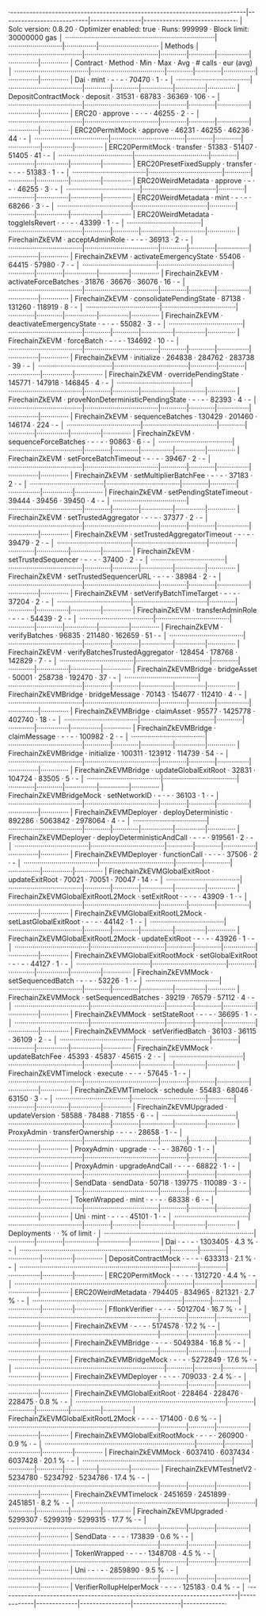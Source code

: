 ·--------------------------------------------------------------------------|---------------------------|----------------|-----------------------------·
|                           Solc version: 0.8.20                           ·  Optimizer enabled: true  ·  Runs: 999999  ·  Block limit: 30000000 gas  │
···········································································|···························|················|······························
|  Methods                                                                                                                                            │
·····································|·····································|·············|·············|················|···············|··············
|  Contract                          ·  Method                             ·  Min        ·  Max        ·  Avg           ·  # calls      ·  eur (avg)  │
·····································|·····································|·············|·············|················|···············|··············
|  Dai                               ·  mint                               ·          -  ·          -  ·         70470  ·            1  ·          -  │
·····································|·····································|·············|·············|················|···············|··············
|  DepositContractMock               ·  deposit                            ·      31531  ·      68783  ·         36369  ·          106  ·          -  │
·····································|·····································|·············|·············|················|···············|··············
|  ERC20                             ·  approve                            ·          -  ·          -  ·         46255  ·            2  ·          -  │
·····································|·····································|·············|·············|················|···············|··············
|  ERC20PermitMock                   ·  approve                            ·      46231  ·      46255  ·         46236  ·           44  ·          -  │
·····································|·····································|·············|·············|················|···············|··············
|  ERC20PermitMock                   ·  transfer                           ·      51383  ·      51407  ·         51405  ·           41  ·          -  │
·····································|·····································|·············|·············|················|···············|··············
|  ERC20PresetFixedSupply            ·  transfer                           ·          -  ·          -  ·         51383  ·            1  ·          -  │
·····································|·····································|·············|·············|················|···············|··············
|  ERC20WeirdMetadata                ·  approve                            ·          -  ·          -  ·         46255  ·            3  ·          -  │
·····································|·····································|·············|·············|················|···············|··············
|  ERC20WeirdMetadata                ·  mint                               ·          -  ·          -  ·         68266  ·            3  ·          -  │
·····································|·····································|·············|·············|················|···············|··············
|  ERC20WeirdMetadata                ·  toggleIsRevert                     ·          -  ·          -  ·         43399  ·            1  ·          -  │
·····································|·····································|·············|·············|················|···············|··············
|  FirechainZkEVM                      ·  acceptAdminRole                    ·          -  ·          -  ·         36913  ·            2  ·          -  │
·····································|·····································|·············|·············|················|···············|··············
|  FirechainZkEVM                      ·  activateEmergencyState             ·      55406  ·      64415  ·         57980  ·            7  ·          -  │
·····································|·····································|·············|·············|················|···············|··············
|  FirechainZkEVM                      ·  activateForceBatches               ·      31876  ·      36676  ·         36076  ·           16  ·          -  │
·····································|·····································|·············|·············|················|···············|··············
|  FirechainZkEVM                      ·  consolidatePendingState            ·      87138  ·     131260  ·        118919  ·            8  ·          -  │
·····································|·····································|·············|·············|················|···············|··············
|  FirechainZkEVM                      ·  deactivateEmergencyState           ·          -  ·          -  ·         55082  ·            3  ·          -  │
·····································|·····································|·············|·············|················|···············|··············
|  FirechainZkEVM                      ·  forceBatch                         ·          -  ·          -  ·        134692  ·           10  ·          -  │
·····································|·····································|·············|·············|················|···············|··············
|  FirechainZkEVM                      ·  initialize                         ·     264838  ·     284762  ·        283738  ·           39  ·          -  │
·····································|·····································|·············|·············|················|···············|··············
|  FirechainZkEVM                      ·  overridePendingState               ·     145771  ·     147918  ·        146845  ·            4  ·          -  │
·····································|·····································|·············|·············|················|···············|··············
|  FirechainZkEVM                      ·  proveNonDeterministicPendingState  ·          -  ·          -  ·         82393  ·            4  ·          -  │
·····································|·····································|·············|·············|················|···············|··············
|  FirechainZkEVM                      ·  sequenceBatches                    ·     130429  ·     201460  ·        146174  ·          224  ·          -  │
·····································|·····································|·············|·············|················|···············|··············
|  FirechainZkEVM                      ·  sequenceForceBatches               ·          -  ·          -  ·         90863  ·            6  ·          -  │
·····································|·····································|·············|·············|················|···············|··············
|  FirechainZkEVM                      ·  setForceBatchTimeout               ·          -  ·          -  ·         39467  ·            2  ·          -  │
·····································|·····································|·············|·············|················|···············|··············
|  FirechainZkEVM                      ·  setMultiplierBatchFee              ·          -  ·          -  ·         37183  ·            2  ·          -  │
·····································|·····································|·············|·············|················|···············|··············
|  FirechainZkEVM                      ·  setPendingStateTimeout             ·      39444  ·      39456  ·         39450  ·            4  ·          -  │
·····································|·····································|·············|·············|················|···············|··············
|  FirechainZkEVM                      ·  setTrustedAggregator               ·          -  ·          -  ·         37377  ·            2  ·          -  │
·····································|·····································|·············|·············|················|···············|··············
|  FirechainZkEVM                      ·  setTrustedAggregatorTimeout        ·          -  ·          -  ·         39479  ·            2  ·          -  │
·····································|·····································|·············|·············|················|···············|··············
|  FirechainZkEVM                      ·  setTrustedSequencer                ·          -  ·          -  ·         37400  ·            2  ·          -  │
·····································|·····································|·············|·············|················|···············|··············
|  FirechainZkEVM                      ·  setTrustedSequencerURL             ·          -  ·          -  ·         38984  ·            2  ·          -  │
·····································|·····································|·············|·············|················|···············|··············
|  FirechainZkEVM                      ·  setVerifyBatchTimeTarget           ·          -  ·          -  ·         37204  ·            2  ·          -  │
·····································|·····································|·············|·············|················|···············|··············
|  FirechainZkEVM                      ·  transferAdminRole                  ·          -  ·          -  ·         54439  ·            2  ·          -  │
·····································|·····································|·············|·············|················|···············|··············
|  FirechainZkEVM                      ·  verifyBatches                      ·      96835  ·     211480  ·        162659  ·           51  ·          -  │
·····································|·····································|·············|·············|················|···············|··············
|  FirechainZkEVM                      ·  verifyBatchesTrustedAggregator     ·     128454  ·     178768  ·        142829  ·            7  ·          -  │
·····································|·····································|·············|·············|················|···············|··············
|  FirechainZkEVMBridge                ·  bridgeAsset                        ·      50001  ·     258738  ·        192470  ·           37  ·          -  │
·····································|·····································|·············|·············|················|···············|··············
|  FirechainZkEVMBridge                ·  bridgeMessage                      ·      70143  ·     154677  ·        112410  ·            4  ·          -  │
·····································|·····································|·············|·············|················|···············|··············
|  FirechainZkEVMBridge                ·  claimAsset                         ·      95577  ·    1425778  ·        402740  ·           18  ·          -  │
·····································|·····································|·············|·············|················|···············|··············
|  FirechainZkEVMBridge                ·  claimMessage                       ·          -  ·          -  ·        100982  ·            2  ·          -  │
·····································|·····································|·············|·············|················|···············|··············
|  FirechainZkEVMBridge                ·  initialize                         ·     100311  ·     123912  ·        114739  ·           54  ·          -  │
·····································|·····································|·············|·············|················|···············|··············
|  FirechainZkEVMBridge                ·  updateGlobalExitRoot               ·      32831  ·     104724  ·         83505  ·            5  ·          -  │
·····································|·····································|·············|·············|················|···············|··············
|  FirechainZkEVMBridgeMock            ·  setNetworkID                       ·          -  ·          -  ·         36103  ·            1  ·          -  │
·····································|·····································|·············|·············|················|···············|··············
|  FirechainZkEVMDeployer              ·  deployDeterministic                ·     892286  ·    5063842  ·       2978064  ·            4  ·          -  │
·····································|·····································|·············|·············|················|···············|··············
|  FirechainZkEVMDeployer              ·  deployDeterministicAndCall         ·          -  ·          -  ·        919561  ·            2  ·          -  │
·····································|·····································|·············|·············|················|···············|··············
|  FirechainZkEVMDeployer              ·  functionCall                       ·          -  ·          -  ·         37506  ·            2  ·          -  │
·····································|·····································|·············|·············|················|···············|··············
|  FirechainZkEVMGlobalExitRoot        ·  updateExitRoot                     ·      70021  ·      70051  ·         70047  ·           14  ·          -  │
·····································|·····································|·············|·············|················|···············|··············
|  FirechainZkEVMGlobalExitRootL2Mock  ·  setExitRoot                        ·          -  ·          -  ·         43909  ·            1  ·          -  │
·····································|·····································|·············|·············|················|···············|··············
|  FirechainZkEVMGlobalExitRootL2Mock  ·  setLastGlobalExitRoot              ·          -  ·          -  ·         44142  ·            1  ·          -  │
·····································|·····································|·············|·············|················|···············|··············
|  FirechainZkEVMGlobalExitRootL2Mock  ·  updateExitRoot                     ·          -  ·          -  ·         43926  ·            1  ·          -  │
·····································|·····································|·············|·············|················|···············|··············
|  FirechainZkEVMGlobalExitRootMock    ·  setGlobalExitRoot                  ·          -  ·          -  ·         44127  ·            1  ·          -  │
·····································|·····································|·············|·············|················|···············|··············
|  FirechainZkEVMMock                  ·  setSequencedBatch                  ·          -  ·          -  ·         53226  ·            1  ·          -  │
·····································|·····································|·············|·············|················|···············|··············
|  FirechainZkEVMMock                  ·  setSequencedBatches                ·      39219  ·      76579  ·         57112  ·            4  ·          -  │
·····································|·····································|·············|·············|················|···············|··············
|  FirechainZkEVMMock                  ·  setStateRoot                       ·          -  ·          -  ·         36695  ·            1  ·          -  │
·····································|·····································|·············|·············|················|···············|··············
|  FirechainZkEVMMock                  ·  setVerifiedBatch                   ·      36103  ·      36115  ·         36109  ·            2  ·          -  │
·····································|·····································|·············|·············|················|···············|··············
|  FirechainZkEVMMock                  ·  updateBatchFee                     ·      45393  ·      45837  ·         45615  ·            2  ·          -  │
·····································|·····································|·············|·············|················|···············|··············
|  FirechainZkEVMTimelock              ·  execute                            ·          -  ·          -  ·         57645  ·            1  ·          -  │
·····································|·····································|·············|·············|················|···············|··············
|  FirechainZkEVMTimelock              ·  schedule                           ·      55483  ·      68046  ·         63150  ·            3  ·          -  │
·····································|·····································|·············|·············|················|···············|··············
|  FirechainZkEVMUpgraded              ·  updateVersion                      ·      58588  ·      78488  ·         71855  ·            6  ·          -  │
·····································|·····································|·············|·············|················|···············|··············
|  ProxyAdmin                        ·  transferOwnership                  ·          -  ·          -  ·         28658  ·            1  ·          -  │
·····································|·····································|·············|·············|················|···············|··············
|  ProxyAdmin                        ·  upgrade                            ·          -  ·          -  ·         38760  ·            1  ·          -  │
·····································|·····································|·············|·············|················|···············|··············
|  ProxyAdmin                        ·  upgradeAndCall                     ·          -  ·          -  ·         68822  ·            1  ·          -  │
·····································|·····································|·············|·············|················|···············|··············
|  SendData                          ·  sendData                           ·      50718  ·     139775  ·        110089  ·            3  ·          -  │
·····································|·····································|·············|·············|················|···············|··············
|  TokenWrapped                      ·  mint                               ·          -  ·          -  ·         68338  ·            6  ·          -  │
·····································|·····································|·············|·············|················|···············|··············
|  Uni                               ·  mint                               ·          -  ·          -  ·         45101  ·            1  ·          -  │
·····································|·····································|·············|·············|················|···············|··············
|  Deployments                                                             ·                                            ·  % of limit   ·             │
···········································································|·············|·············|················|···············|··············
|  Dai                                                                     ·          -  ·          -  ·       1303405  ·        4.3 %  ·          -  │
···········································································|·············|·············|················|···············|··············
|  DepositContractMock                                                     ·          -  ·          -  ·        633313  ·        2.1 %  ·          -  │
···········································································|·············|·············|················|···············|··············
|  ERC20PermitMock                                                         ·          -  ·          -  ·       1312720  ·        4.4 %  ·          -  │
···········································································|·············|·············|················|···············|··············
|  ERC20WeirdMetadata                                                      ·     794405  ·     834965  ·        821321  ·        2.7 %  ·          -  │
···········································································|·············|·············|················|···············|··············
|  FflonkVerifier                                                          ·          -  ·          -  ·       5012704  ·       16.7 %  ·          -  │
···········································································|·············|·············|················|···············|··············
|  FirechainZkEVM                                                            ·          -  ·          -  ·       5174578  ·       17.2 %  ·          -  │
···········································································|·············|·············|················|···············|··············
|  FirechainZkEVMBridge                                                      ·          -  ·          -  ·       5049384  ·       16.8 %  ·          -  │
···········································································|·············|·············|················|···············|··············
|  FirechainZkEVMBridgeMock                                                  ·          -  ·          -  ·       5272849  ·       17.6 %  ·          -  │
···········································································|·············|·············|················|···············|··············
|  FirechainZkEVMDeployer                                                    ·          -  ·          -  ·        709033  ·        2.4 %  ·          -  │
···········································································|·············|·············|················|···············|··············
|  FirechainZkEVMGlobalExitRoot                                              ·     228464  ·     228476  ·        228475  ·        0.8 %  ·          -  │
···········································································|·············|·············|················|···············|··············
|  FirechainZkEVMGlobalExitRootL2Mock                                        ·          -  ·          -  ·        171400  ·        0.6 %  ·          -  │
···········································································|·············|·············|················|···············|··············
|  FirechainZkEVMGlobalExitRootMock                                          ·          -  ·          -  ·        260900  ·        0.9 %  ·          -  │
···········································································|·············|·············|················|···············|··············
|  FirechainZkEVMMock                                                        ·    6037410  ·    6037434  ·       6037428  ·       20.1 %  ·          -  │
···········································································|·············|·············|················|···············|··············
|  FirechainZkEVMTestnetV2                                                   ·    5234780  ·    5234792  ·       5234786  ·       17.4 %  ·          -  │
···········································································|·············|·············|················|···············|··············
|  FirechainZkEVMTimelock                                                    ·    2451659  ·    2451899  ·       2451851  ·        8.2 %  ·          -  │
···········································································|·············|·············|················|···············|··············
|  FirechainZkEVMUpgraded                                                    ·    5299307  ·    5299319  ·       5299315  ·       17.7 %  ·          -  │
···········································································|·············|·············|················|···············|··············
|  SendData                                                                ·          -  ·          -  ·        173839  ·        0.6 %  ·          -  │
···········································································|·············|·············|················|···············|··············
|  TokenWrapped                                                            ·          -  ·          -  ·       1348708  ·        4.5 %  ·          -  │
···········································································|·············|·············|················|···············|··············
|  Uni                                                                     ·          -  ·          -  ·       2859890  ·        9.5 %  ·          -  │
···········································································|·············|·············|················|···············|··············
|  VerifierRollupHelperMock                                                ·          -  ·          -  ·        125183  ·        0.4 %  ·          -  │
·--------------------------------------------------------------------------|-------------|-------------|----------------|---------------|-------------·
